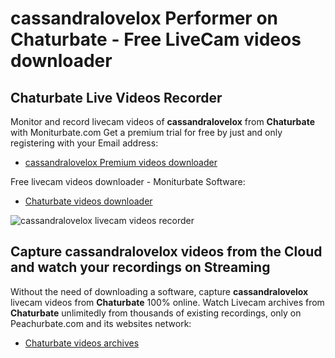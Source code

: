 # cassandralovelox Performer on Chaturbate - Free LiveCam videos downloader

## Chaturbate Live Videos Recorder

Monitor and record livecam videos of **cassandralovelox** from **Chaturbate** with Moniturbate.com
Get a premium trial for free by just and only registering with your Email address:
* [cassandralovelox Premium videos downloader](https://moniturbate.com/request-demo-licence-key.html)

Free livecam videos downloader - Moniturbate Software:
* [Chaturbate videos downloader](https://moniturbate.com/moniturbate-download-software.html)

![cassandralovelox livecam videos recorder](https://peachurnet.com/templates/moniturbate-software.png)


## Capture cassandralovelox videos from the Cloud and watch your recordings on Streaming

Without the need of downloading a software, capture **cassandralovelox** livecam videos from **Chaturbate** 100% online.
Watch Livecam archives from **Chaturbate** unlimitedly from thousands of existing recordings, only on Peachurbate.com and its websites network:
* [Chaturbate videos archives](https://peachurnet.com/)